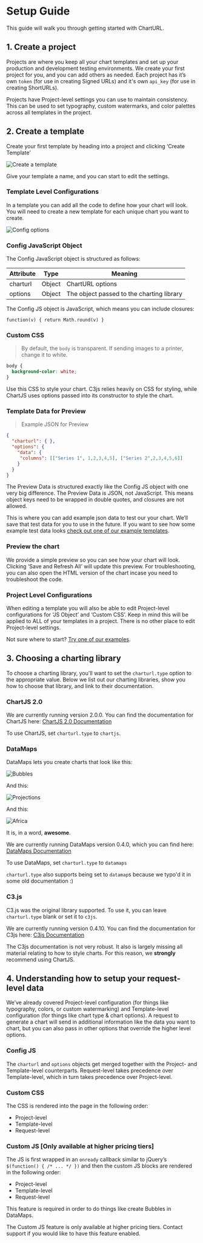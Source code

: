 # Setup Guide

This guide will walk you through getting started with ChartURL.

## 1. Create a project

Projects are where you keep all your chart templates and set up your production
and development testing environments. We create your first project for you, and
you can add others as needed. Each project has it’s own `token` (for use in creating
Signed URLs) and it's own `api_key` (for use in creating ShortURLs).

Projects have Project-level settings you can use to maintain consistency. This
can be used to set typography, custom watermarks, and color palettes across
all templates in the project.

## 2. Create a template

Create your first template by heading into a project and clicking ‘Create
Template’

![Create a template](https://www.evernote.com/l/AgUPiXIVTaZGNovv0TNQutpkZcE3PkXbaWUB/image.png)

Give your template a name, and you can start to edit the settings.

### Template Level Configurations

In a template you can add all the code to define how your chart will look. You
will need to create a new template for each unique chart you want to create. 

![Config options](https://www.evernote.com/l/AgX_PwqrupBH6ZdaUxUQbABqYfO-Oh2W3HkB/image.png)

### Config JavaScript Object

The Config JavaScript object is structured as follows:

Attribute | Type | Meaning
---|---|---
charturl|Object|ChartURL options
options|Object|The object passed to the charting library

The Config JS object is JavaScript, which means you can include closures:

`function(v) { return Math.round(v) }`

### Custom CSS

> By default, the `body` is transparent. If sending images to a printer,  change it to white.

```css
body {
  background-color: white;
}
```

Use this CSS to style your chart. C3js relies heavily on CSS for styling, while
ChartJS uses options passed into its constructor to style the chart.

### Template Data for Preview

> Example JSON for Preview

```json
{
  "charturl": { },
  "options": {
    "data": {
     "columns": [["Series 1", 1,2,3,4,5], ["Series 2",2,3,4,5,6]]
    }
  }
}
```

The Preview Data is structured exactly like the Config JS object with one very
big difference. The Preview Data is JSON, not JavaScript. This means object
keys need to be wrapped in double quotes, and closures are not allowed.

This is where you can add example json data to test our your chart. We’ll save
that test data for you to use in the future. If you want to see how some
example test data looks [check out one of our example
templates](https://charturl.com/app/examples).

### Preview the chart

We provide a simple preview so you can see how your chart will look. Clicking
‘Save and Refresh All’ will update this preview. For troubleshooting, you can
also open the HTML version of the chart incase you need to troubleshoot the
code.

### Project Level Configurations

When editing a template you will also be able to edit Project-level
configurations for ‘JS Object’ and ‘Custom CSS’. Keep in mind this will be
applied to ALL of your templates in a project. There is no other place to edit
Project-level settings.

Not sure where to start? [Try one of our
examples](https://charturl.com/app/examples).

## 3. Choosing a charting library

To choose a charting library, you'll want to set the `charturl.type` option to the
appropriate value. Below we list out our charting libraries, show you how to choose
that library, and link to their documentation.

### ChartJS 2.0

We are currently running version 2.0.0. You can find
the documentation for ChartJS here: [ChartJS 2.0 Documentation](https://chartjs.org)

To use ChartJS, set `charturl.type` to `chartjs`.

### DataMaps

DataMaps lets you create charts that look like this:

![Bubbles](https://dl.dropboxusercontent.com/spa/c8k9520tqhih2dg/y-a67_4d.png)

And this:

![Projections](https://dl.dropboxusercontent.com/spa/c8k9520tqhih2dg/4hwi9i1t.png)

And this: 

![Africa](https://dl.dropboxusercontent.com/spa/c8k9520tqhih2dg/fs3bpnnv.png)

It is, in a word, **awesome**.

We are currently running DataMaps version 0.4.0, which you can find here:
[DataMaps Documentation](http://datamaps.github.io)

To use DataMaps, set `charturl.type` to `datamaps`

<aside class="warning">
<code>charturl.type</code> also supports being set to <code>datamap</code without the <code>s</code>
because we typo'd it in some old documentation :)
</aside>

### C3.js

C3.js was the original library supported. To use it, you can leave `charturl.type` blank or set it to `c3js`.

We are currently running version 0.4.10. You can find the documentation for C3js here:
[C3js Documentation](http://c3js.org)

<aside class="warning">
The C3js documentation is not very robust. It also is largely missing all material relating to how to
style charts. For this reason, we <strong>strongly</strong> recommend using ChartJS.
</aside>

## 4. Understanding how to setup your request-level data

We’ve already covered Project-level configuration (for things like typography,
colors, or custom watermarking) and Template-level configuration (for things
like chart type & chart options). A request to generate a chart will send in
additional information like the data you want to chart, but you can also pass
in other options that override the higher level options. 

### Config JS

The `charturl` and `options` objects get merged together with the Project- and
Template-level counterparts. Request-level takes precedence over
Template-level, which in turn takes precedence over Project-level.

### Custom CSS

The CSS is rendered into the page in the following order:

- Project-level
- Template-level
- Request-level

### Custom JS [Only available at higher pricing tiers]

The JS is first wrapped in an `onready` callback similar to jQuery’s
`$(function() { /* ... */ })` and then the custom JS blocks are rendered in the
following order:

- Project-level
- Template-level
- Request-level

This feature is required in order to do things like create
Bubbles in DataMaps.

The Custom JS feature is only available at higher pricing tiers. Contact
support if you would like to have this feature enabled.


